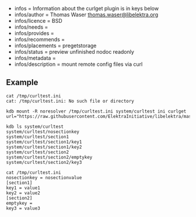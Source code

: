 - infos = Information about the curlget plugin is in keys below
- infos/author = Thomas Waser <thomas.waser@libelektra.org>
- infos/licence = BSD
- infos/needs =
- infos/provides =
- infos/recommends =
- infos/placements = pregetstorage
- infos/status = preview unfinished nodoc readonly
- infos/metadata =
- infos/description = mount remote config files via curl

## Example ##

    cat /tmp/curltest.ini
    cat: /tmp/curltest.ini: No such file or directory

    kdb mount -R noresolver /tmp/curltest.ini system/curltest ini curlget url="https://raw.githubusercontent.com/ElektraInitiative/libelektra/master/src/plugins/ini/ini/plainini"

    kdb ls system/curltest
    system/curltest/nosectionkey
    system/curltest/section1
    system/curltest/section1/key1
    system/curltest/section1/key2
    system/curltest/section2
    system/curltest/section2/emptykey
    system/curltest/section2/key3

    cat /tmp/curltest.ini
    nosectionkey = nosectionvalue
    [section1]
    key1 = value1
    key2 = value2
    [section2]
    emptykey =
    key3 = value3

